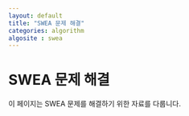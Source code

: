 ```yaml
---
layout: default
title: "SWEA 문제 해결"
categories: algorithm
algosite : swea
---
```


# SWEA 문제 해결

이 페이지는 SWEA 문제를 해결하기 위한 자료를 다룹니다.
